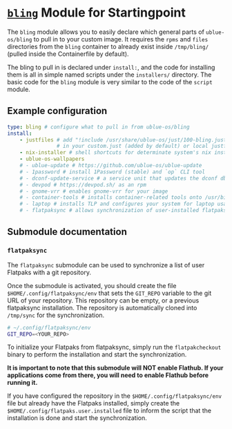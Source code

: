 # [`bling`](https://github.com/ublue-os/bling) Module for Startingpoint

The `bling` module allows you to easily declare which general parts of `ublue-os/bling` to pull in to your custom image. It requires the `rpms` and `files` directories from the `bling` container to already exist inside `/tmp/bling/` (pulled inside the Containerfile by default).

The bling to pull in is declared under `install:`, and the code for installing them is all in simple named scripts under the `installers/` directory. The basic code for the `bling` module is very similar to the code of the `script` module.

## Example configuration

```yaml
type: bling # configure what to pull in from ublue-os/bling
install:
    - justfiles # add "!include /usr/share/ublue-os/just/100-bling.just"
                # in your custom.just (added by default) or local justfile
    - nix-installer # shell shortcuts for determinate system's nix installers
    - ublue-os-wallpapers
    # - ublue-update # https://github.com/ublue-os/ublue-update
    # - 1password # install 1Password (stable) and `op` CLI tool
    # - dconf-update-service # a service unit that updates the dconf db on boot
    # - devpod # https://devpod.sh/ as an rpm
    # - gnome-vrr # enables gnome-vrr for your image
    # - container-tools # installs container-related tools onto /usr/bin: kind, kubectx, docker-compose and kubens
    # - laptop # installs TLP and configures your system for laptop usage
    # - flatpaksync # allows synchronization of user-installed flatpaks, see separate documentation section
```
## Submodule documentation

### `flatpaksync`

The `flatpaksync` submodule can be used to synchronize a list of user Flatpaks with a git repository.

Once the submodule is activated, you should create the file `$HOME/.config/flatpaksync/env` that sets the `GIT_REPO`  variable to the git URL of your repository. This repository can be empty, or a previous flatpaksync installation. The repository is automatically cloned into `/tmp/sync` for the synchronization. 

```bash
# ~/.config/flatpaksync/env
GIT_REPO=<YOUR_REPO>
```

To initialize your Flatpaks from flatpaksync, simply run the `flatpakcheckout` binary to perform the installation and start the synchronization.

**It is important to note that this submodule will NOT enable Flathub. If your applications come from there, you will need to enable Flathub before running it.**

If you have configured the repository in the `$HOME/.config/flatpaksync/env` file but already have the Flatpaks installed, simply create the `$HOME/.config/flatpaks.user.installed` file to inform the script that the installation is done and start the synchronization.
